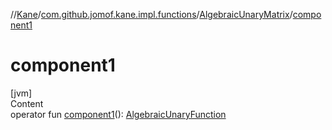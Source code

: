 //[Kane](../../index.md)/[com.github.jomof.kane.impl.functions](../index.md)/[AlgebraicUnaryMatrix](index.md)/[component1](component1.md)



# component1  
[jvm]  
Content  
operator fun [component1](component1.md)(): [AlgebraicUnaryFunction](../-algebraic-unary-function/index.md)  



